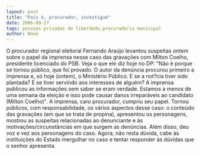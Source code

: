 ```yaml
---
layout: post
title: "Pois é, procurador, investigue"
date: 2006-09-27
tags: pessoas privadas de liberdade,procuradoria municipal
author: None
---
```

O procurador regional eleitoral Fernando Araújo levantou suspeitas ontem sobre o papel da imprensa nesse caso das gravações com Milton Coelho, presidente licenciado do PSB.
Veja o que ele diz hoje no DP: \"Não é porque se tornou público, que foi provado. O autor da denúncia procurou primeiro a imprensa e, só hoje (ontem), o Ministério Público. E se a not?cia tiver sido plantada? E se tiver servindo aos interesses de alguém? A imprensa publicou as informações sem saber se eram verdade. Estamos a menos de uma semana da eleição e isso pode causar danos irreparáveis ao candidato (Milton Coelho)\".
A imprensa, caro procurador, cumpriu seu papel. Tornou públicos, com responsabilidade, os vários aspectos desse caso: o conteúdo das gravações (em que se trata de propina), apresentou os personagens, mostrou as suspeitas relacionadas ao denunciante e às motivações/circunstâncias em que surgem as denúncias. Além disso, deu voz e vez aos personagens do caso.
Agora, não resta dúvida, cabe às instituições do Estado mergulhar no caso e tentar responder às dúvidas que o senhor apresenta. 